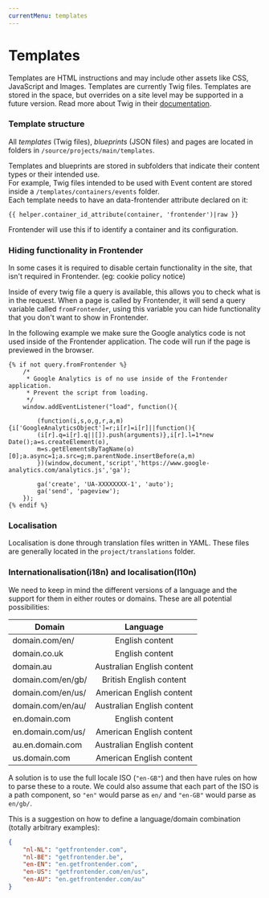 ```yaml
---
currentMenu: templates
---
```


# Templates
Templates are HTML instructions and may include other assets like CSS, JavaScript and Images. Templates are currently Twig files. Templates are stored in the space, but overrides on a site level may be supported in a future version. Read more about Twig in their <a href="https://twig.symfony.com/doc/2.x/" target="&#95;blank" rel="nofollow">documentation</a>.

### Template structure
All _templates_ (Twig files), _blueprints_ (JSON files) and pages are located in folders in `/source/projects/main/templates`.

Templates and blueprints are stored in subfolders that indicate their content types or their intended use.  
For example, Twig files intended to be used with Event content are stored inside a `/templates/containers/events` folder.  
Each template needs to have an data-frontender attribute declared on it:
```twig
{{ helper.container_id_attribute(container, 'frontender')|raw }}
```
Frontender will use this if to identify a container and its configuration.

### Hiding functionality in Frontender

In some cases it is required to disable certain functionality in the site, that isn't required in Frontender. (eg: cookie policy notice)

Inside of every twig file a query is available, this allows you to check what is in the request.
When a page is called by Frontender, it will send a query variable called ```fromFrontender```, using this variable you can hide functionality that you don't want to show in Frontender.

In the following example we make sure the Google analytics code is not used inside of the Frontender application.
The code will run if the page is previewed in the browser.
```twig
{% if not query.fromFrontender %}
    /*
     * Google Analytics is of no use inside of the Frontender application.
     * Prevent the script from loading.
     */
    window.addEventListener("load", function(){

        (function(i,s,o,g,r,a,m){i['GoogleAnalyticsObject']=r;i[r]=i[r]||function(){
        (i[r].q=i[r].q||[]).push(arguments)},i[r].l=1*new Date();a=s.createElement(o),
        m=s.getElementsByTagName(o)[0];a.async=1;a.src=g;m.parentNode.insertBefore(a,m)
        })(window,document,'script','https://www.google-analytics.com/analytics.js','ga');

        ga('create', 'UA-XXXXXXXX-1', 'auto');
        ga('send', 'pageview');
    });
{% endif %}
```

### Localisation
Localisation is done through translation files written in YAML. These files are generally located in the ```project/translations``` folder.


### Internationalisation(i18n) and localisation(l10n)
We need to keep in mind the different versions of a language and the support for them in either routes or domains. These are all potential possibilities:

| Domain | Language |
| - | :-: |
| domain.com/en/ | English content |
| domain.co.uk | English content |
| domain.au | Australian English content |
| domain.com/en/gb/ | British English content |
| domain.com/en/us/ | American English content |
| domain.com/en/au/ | Australian English content |
| en.domain.com | English content |
| en.domain.com/us/ | American English content |
| au.en.domain.com | Australian English content |
| us.domain.com | American English content |

A solution is to use the full locale ISO (`"en-GB"`) and then have rules on how to parse these to a route. We could also assume that each part of the ISO is a path component, so `"en"` would parse as `en/` and `"en-GB"` would parse as `en/gb/`.

This is a suggestion on how to define a language/domain combination (totally arbitrary examples):
```JSON
{
    "nl-NL": "getfrontender.com",
    "nl-BE": "getfrontender.be",
    "en-EN": "en.getfrontender.com",
    "en-US": "getfrontender.com/en/us",
    "en-AU": "en.getfrontender.com/au"
}
```
